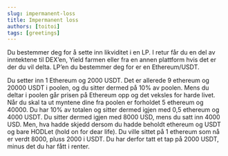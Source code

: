 ```yaml
---
slug: impermanent-loss
title: Impermanent loss
authors: [toitoi]
tags: [greetings]
---
```


Du bestemmer deg for å sette inn likviditet i en LP. I retur får du en del av inntektene til DEX’en, Yield farmen eller fra en annen plattform hvis det er der du vil delta. LP’en du bestemmer deg for er en Ethereum/USDT. 

Du setter inn 1 Ethereum og 2000 USDT. Det er allerede 9 ethereum og 20000 USDT i poolen, og du sitter dermed på 10% av poolen. Mens du deltar i poolen går prisen på Ethereum opp og det veksles for harde livet. Når du skal ta ut myntene dine fra poolen er forholdet 5 ethereum og 40000. Du har 10% av totalen og sitter dermed igjen med 0,5 ethereum og 4000 USDT. Du sitter dermed igjen med 8000 USD, mens du satt inn 4000 USD. Men, hva hadde skjedd dersom du hadde beholdt ethereum og USDT og bare HODLet (hold on for dear life). Du ville sittet på 1 ethereum som nå er verdt 8000, pluss 2000 i USDT. Du har derfor tatt et tap på 2000 USDT, minus det du har fått i renter. 
